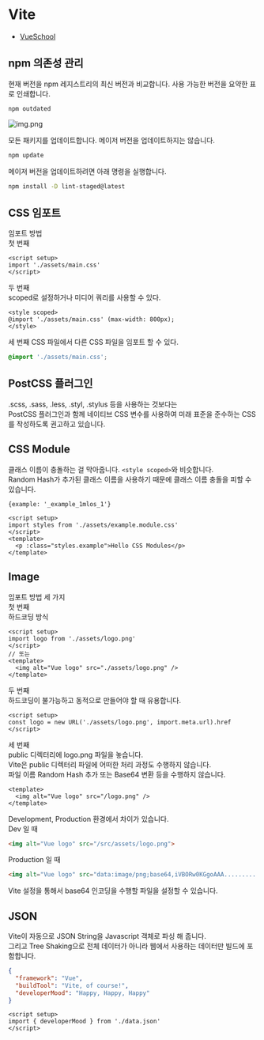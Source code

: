 # Vite
- [VueSchool](https://vueschool.io/courses/rapid-development-with-vite)

## npm 의존성 관리  

현재 버전을 npm 레지스트리의 최신 버전과 비교합니다. 사용 가능한 버전을 요약한 표로 인쇄합니다.
```sh
npm outdated
```
![img.png](docs/img.png)

모든 패키지를 업데이트합니다. 메이저 버전을 업데이트하지는 않습니다.
```sh
npm update
```

메이저 버전을 업데이트하려면 아래 명령을 실행합니다.
```sh
npm install -D lint-staged@latest
```

## CSS 임포트
임포트 방법  
첫 번째
```vue
<script setup>
import './assets/main.css'  
</script>
```
두 번째  
scoped로 설정하거나 미디어 쿼리를 사용할 수 있다.
```vue
<style scoped>
@import './assets/main.css' (max-width: 800px);  
</style>
```
세 번째
CSS 파일에서 다른 CSS 파일을 임포트 할 수 있다.
```css
@import './assets/main.css';
```

## PostCSS 플러그인
.scss, .sass, .less, .styl, .stylus 등을 사용하는 것보다는  
PostCSS 플러그인과 함께 네이티브 CSS 변수를 사용하여 미래 표준을 준수하는 CSS를 작성하도록 권고하고 있습니다.

## CSS Module
클래스 이름이 충돌하는 걸 막아줍니다. ```<style scoped>```와 비슷합니다.  
Random Hash가 추가된 클래스 이름을 사용하기 때문에 클래스 이름 충돌을 피할 수 있습니다.
```
{example: '_example_1mlos_1'}
```
```vue
<script setup>
import styles from './assets/example.module.css'
</script>
<template>
  <p :class="styles.example">Hello CSS Modules</p>
</template>
```

## Image
임포트 방법 세 가지  
첫 번째  
하드코딩 방식
```vue
<script setup>
import logo from './assets/logo.png'
</script>
// 또는
<template>
  <img alt="Vue logo" src="./assets/logo.png" />  
</template>
```
두 번째  
하드코딩이 불가능하고 동적으로 만들어야 할 때 유용합니다.
```vue
<script setup>
const logo = new URL('./assets/logo.png', import.meta.url).href
</script>
```
세 번째  
public 디렉터리에 logo.png 파일을 놓습니다.  
Vite은 public 디렉터리 파일에 어떠한 처리 과정도 수행하지 않습니다.  
파일 이름 Random Hash 추가 또는 Base64 변환 등을 수행하지 않습니다.  
```vue
<template>
  <img alt="Vue logo" src="/logo.png" />
</template>
```
Development, Production 환경에서 차이가 있습니다.  
Dev 일 때
```html
<img alt="Vue logo" src="/src/assets/logo.png">
```
Production 일 때
```html
<img alt="Vue logo" src="data:image/png;base64,iVBORw0KGgoAAA......... />
```
Vite 설정을 통해서 base64 인코딩을 수행할 파일을 설정할 수 있습니다.

## JSON
Vite이 자동으로 JSON String을 Javascript 객체로 파싱 해 줍니다.  
그리고 Tree Shaking으로 전체 데이터가 아니라 웹에서 사용하는 데이터만 빌드에 포함합니다.
```json
{
  "framework": "Vue",
  "buildTool": "Vite, of course!",
  "developerMood": "Happy, Happy, Happy"
}
```
```vue
<script setup>
import { developerMood } from './data.json'
</script>
```
